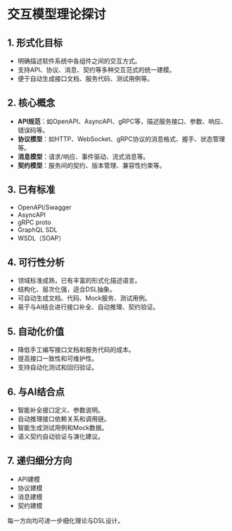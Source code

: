 # 交互模型理论探讨

## 1. 形式化目标
- 明确描述软件系统中各组件之间的交互方式。
- 支持API、协议、消息、契约等多种交互范式的统一建模。
- 便于自动生成接口文档、服务代码、测试用例等。

## 2. 核心概念
- **API规范**：如OpenAPI、AsyncAPI、gRPC等，描述服务接口、参数、响应、错误码等。
- **协议模型**：如HTTP、WebSocket、gRPC协议的消息格式、握手、状态管理等。
- **消息模型**：请求/响应、事件驱动、流式消息等。
- **契约模型**：服务间的契约、版本管理、兼容性约束等。

## 3. 已有标准
- OpenAPI/Swagger
- AsyncAPI
- gRPC proto
- GraphQL SDL
- WSDL（SOAP）

## 4. 可行性分析
- 领域标准成熟，已有丰富的形式化描述语言。
- 结构化、层次化强，适合DSL抽象。
- 可自动生成文档、代码、Mock服务、测试用例。
- 易于与AI结合进行接口补全、自动推理、契约验证。

## 5. 自动化价值
- 降低手工编写接口文档和服务代码的成本。
- 提高接口一致性和可维护性。
- 支持自动化测试和回归验证。

## 6. 与AI结合点
- 智能补全接口定义、参数说明。
- 自动推理接口依赖关系和调用链。
- 智能生成测试用例和Mock数据。
- 语义契约自动验证与演化建议。

## 7. 递归细分方向
- API建模
- 协议建模
- 消息建模
- 契约建模

每一方向均可进一步细化理论与DSL设计。 